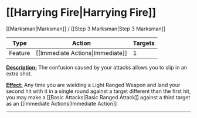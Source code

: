 # [[Harrying Fire|Harrying Fire]]
[[Marksman|Marksman]] / [[Step 3 Marksman|Step 3 Marksman]]

| Type    | Action    | Targets |
| ------- | --------- | ------- |
| Feature | [[Immediate Actions\|Immediate]] | 1       |

<u>**Description:**</u> The confusion caused by your attacks allows you to slip in an extra shot.

<u>**Effect:**</u> Any time you are wielding a Light Ranged Weapon and land your second hit with it in a single round against a target different than the first hit, you may make a [[Basic Attacks|Basic Ranged Attack]] against a third target as an [[Immediate Actions|Immediate Action]]


---